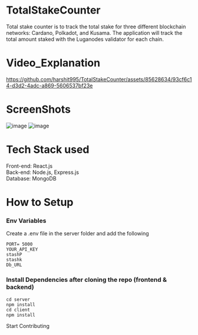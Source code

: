 # TotalStakeCounter
Total stake counter is to track the total stake for three different blockchain networks: Cardano, Polkadot, and Kusama. The application will track the total amount staked with the Luganodes validator for each chain.

# Video_Explanation

https://github.com/harshit995/TotalStakeCounter/assets/85628634/93cf6c14-d3d2-4adc-a869-5606537bf23e


# ScreenShots
![image](https://github.com/harshit995/TotalStakeCounter/assets/85628634/822f962b-12dc-4679-97a8-b6f515e7014b)
![image](https://github.com/harshit995/TotalStakeCounter/assets/85628634/9e197eaf-8913-4ac0-b967-0217c64b962d)

# Tech Stack used
Front-end: React.js\
Back-end: Node.js, Express.js\
Database: MongoDB

# How to Setup

### Env Variables

Create a .env file in the server folder and add the following

```
PORT= 5000
YOUR_API_KEY 
stashP
stashk
Db_URL

```

### Install Dependencies after cloning the repo (frontend & backend)

```
cd server
npm install
cd client
npm install
```
Start Contributing

